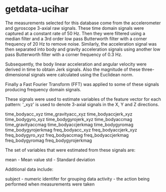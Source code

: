 getdata-ucihar
==============

The measurements selected for this database come from the accelerometer and gyroscope 3-axial raw signals. These time domain signals were captured at a constant rate of 50 Hz. Then they were filtered using a median filter and a 3rd order low pass Butterworth filter with a corner frequency of 20 Hz to remove noise. Similarly, the acceleration signal was then separated into body and gravity acceleration signals using another low pass Butterworth filter with a corner frequency of 0.3 Hz.

Subsequently, the body linear acceleration and angular velocity were derived in time to obtain Jerk signals. Also the magnitude of these three-dimensional signals were calculated using the Euclidean norm.

Finally a Fast Fourier Transform (FFT) was applied to some of these signals producing frequency domain signals.

These signals were used to estimate variables of the feature vector for each pattern:
'_xyz' is used to denote 3-axial signals in the X, Y and Z directions.

time_bodyacc_xyz
time_gravityacc_xyz
time_bodyaccjerk_xyz
time_bodygyro_xyz
time_bodygyrojerk_xyz
time_bodyaccmag
time_gravityaccmag
time_bodyaccjerkmag
time_bodygyromag
time_bodygyrojerkmag
freq_bodyacc_xyz
freq_bodyaccjerk_xyz
freq_bodygyro_xyz
freq_bodyaccmag
freq_bodyaccjerkmag
freq_bodygyromag
freq_bodygyrojerkmag

The set of variables that were estimated from these signals are:

mean -  Mean value
std - Standard deviation

Additional data include:

subject - numeric identifer for grouping data
activity - the action being performed when measurements were taken
